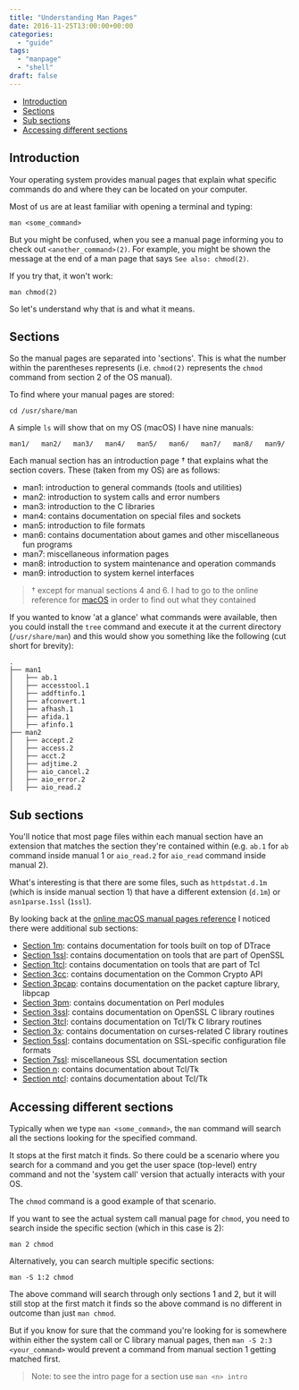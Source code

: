 ```yaml
---
title: "Understanding Man Pages"
date: 2016-11-25T13:00:00+00:00
categories:
  - "guide"
tags:
  - "manpage"
  - "shell"
draft: false
---
```


- [Introduction](#1)
- [Sections](#2)
- [Sub sections](#3)
- [Accessing different sections](#4)

## Introduction

Your operating system provides manual pages that explain what specific commands do and where they can be located on your computer.

Most of us are at least familiar with opening a terminal and typing:

```
man <some_command>
```

But you might be confused, when you see a manual page informing you to check out `<another_command>(2)`. For example, you might be shown the message at the end of a man page that says `See also: chmod(2)`.

If you try that, it won't work:

```
man chmod(2)
```

So let's understand why that is and what it means.

## Sections

So the manual pages are separated into 'sections'. This is what the number within the parentheses represents (i.e. `chmod(2)` represents the `chmod` command from section 2 of the OS manual).

To find where your manual pages are stored:

```
cd /usr/share/man
```

A simple `ls` will show that on my OS (macOS) I have nine manuals:

```
man1/   man2/   man3/   man4/   man5/   man6/   man7/   man8/   man9/
```

Each manual section has an introduction page † that explains what the section covers. These (taken from my OS) are as follows:

- man1: introduction to general commands (tools and utilities)
- man2: introduction to system calls and error numbers
- man3: introduction to the C libraries
- man4: contains documentation on special files and sockets
- man5: introduction to file formats
- man6: contains documentation about games and other miscellaneous fun programs
- man7: miscellaneous information pages
- man8: introduction to system maintenance and operation commands
- man9: introduction to system kernel interfaces

> † except for manual sections 4 and 6. I had to go to the online reference for [macOS](https://developer.apple.com/legacy/library/documentation/Darwin/Reference/ManPages/) in order to find out what they contained

If you wanted to know 'at a glance' what commands were available, then you could install the `tree` command and execute it at the current directory (`/usr/share/man`) and this would show you something like the following (cut short for brevity):

```
.
├── man1
│   ├── ab.1
│   ├── accesstool.1
│   ├── addftinfo.1
│   ├── afconvert.1
│   ├── afhash.1
│   ├── afida.1
│   ├── afinfo.1
├── man2
│   ├── accept.2
│   ├── access.2
│   ├── acct.2
│   ├── adjtime.2
│   ├── aio_cancel.2
│   ├── aio_error.2
│   ├── aio_read.2
```

## Sub sections

You'll notice that most page files within each manual section have an extension that matches the section they're contained within (e.g. `ab.1` for `ab` command inside manual 1 or `aio_read.2` for `aio_read` command inside manual 2).

What's interesting is that there are some files, such as `httpdstat.d.1m` (which is inside manual section 1) that have a different extension (`d.1m`) or `asn1parse.1ssl` (`1ssl`).

By looking back at the [online macOS manual pages reference](https://developer.apple.com/legacy/library/documentation/Darwin/Reference/ManPages/) I noticed there were additional sub sections:

- <u>Section 1m</u>: contains documentation for tools built on top of DTrace
- <u>Section 1ssl</u>: contains documentation on tools that are part of OpenSSL
- <u>Section 1tcl</u>: contains documentation on tools that are part of Tcl
- <u>Section 3cc</u>: contains documentation on the Common Crypto API
- <u>Section 3pcap</u>: contains documentation on the packet capture library, libpcap
- <u>Section 3pm</u>: contains documentation on Perl modules
- <u>Section 3ssl</u>: contains documentation on OpenSSL C library routines
- <u>Section 3tcl</u>: contains documentation on Tcl/Tk C library routines
- <u>Section 3x</u>: contains documentation on curses-related C library routines
- <u>Section 5ssl</u>: contains documentation on SSL-specific configuration file formats
- <u>Section 7ssl</u>: miscellaneous SSL documentation section
- <u>Section n</u>: contains documentation about Tcl/Tk
- <u>Section ntcl</u>: contains documentation about Tcl/Tk

## Accessing different sections

Typically when we type `man <some_command>`, the `man` command will search all the sections looking for the specified command.

It stops at the first match it finds. So there could be a scenario where you search for a command and you get the user space (top-level) entry command and not the 'system call' version that actually interacts with your OS.

The `chmod` command is a good example of that scenario.

If you want to see the actual system call manual page for `chmod`, you need to search inside the specific section (which in this case is 2):

```
man 2 chmod
```

Alternatively, you can search multiple specific sections:

```
man -S 1:2 chmod
```

The above command will search through only sections 1 and 2, but it will still stop at the first match it finds so the above command is no different in outcome than just `man chmod`.

But if you know for sure that the command you're looking for is somewhere within either the system call or C library manual pages, then `man -S 2:3 <your_command>` would prevent a command from manual section 1 getting matched first.

> Note: to see the intro page for a section use `man <n> intro`


